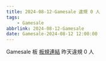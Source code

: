 ```yaml
---
title: 2024-08-12-Gamesale 違規 0 人
tags:
    - Gamesale
abbrlink: 2024-08-12-Gamesale
date: Gamesale-2024-08-12 12:00:00
---
```

Gamesale 板 [板規連結](https://www.ptt.cc/bbs/Gossiping/M.1637425085.A.07D.html)
昨天違規 0 人
